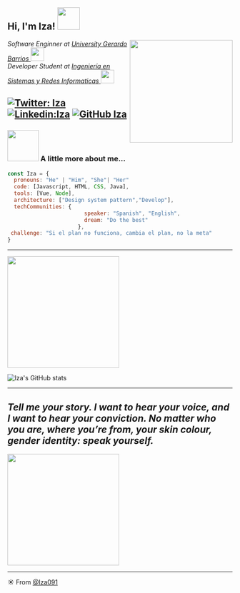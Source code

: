 <h2> Hi, I'm Iza! <img src="https://media.giphy.com/media/lPpm6ZQ8Bvyl86IIIU/giphy.gif" width="50"></h2>
<img align='right' src="https://media.giphy.com/media/VcwFL1JU5ZVBh7Fts0/giphy.gif" width="230">
<p><em>Software Enginner at <a href="https://ugb.edu.sv/">University Gerardo Barrios </a><img src="https://media.giphy.com/media/vjCEgY6ci1i2wgndJm/giphy.gif" width="30"></br>Developer Student at <a href="https://ugb.edu.sv/ing-en-sistemas-y-redes-informaticas.html">Ingeniería en Sistemas y Redes Informaticas </a><img src="https://media.giphy.com/media/YnNnXdEWvSSd763q0E/giphy.gif" width="30"> 
</em></p>

[![Twitter: Iza](https://img.shields.io/twitter/follow/Iza_091?style=social)](https://twitter.com/Iza_091)
[![Linkedin:Iza](https://img.shields.io/badge/-Iza-blue?style=flat-square&logo=Linkedin&logoColor=white&link=https://www.linkedin.com/in/eduardo-isa%C3%ADas-villegas-ortiz-0971181a5/)](https://www.linkedin.com/in/eduardo-isa%C3%ADas-villegas-ortiz-0971181a5/)
[![GitHub Iza](https://img.shields.io/github/followers/Iza091?label=follow&style=social)](https://github.com/Iza091)
---
### <img src="https://media.giphy.com/media/H3BownFihDztS6QNRI/giphy.gif" width="70"> A little more about me...  

```javascript
const Iza = {
  pronouns: "He" | "Him", "She"| "Her"
  code: [Javascript, HTML, CSS, Java],
  tools: [Vue, Node],
  architecture: ["Design system pattern","Develop"],
  techCommunities: {
                        speaker: "Spanish", "English",
                        dream: "Do the best"
                      },
 challenge: "Si el plan no funciona, cambia el plan, no la meta"
}
``` 
---
<img src="https://media.giphy.com/media/RLQUdWyDqEinYkiBcF/giphy.gif" width="250"> 

![Iza's GitHub stats](https://github-readme-stats.vercel.app/api?username=Iza091&show_icons=true&theme=tokyonight)

---
<em><b> Tell me your story.</b> I want to hear your voice, and I want to hear your conviction. <b> No matter who you are, where you’re from, your skin colour, gender identity: </b> speak yourself.</em> 
--
<img src="https://media.giphy.com/media/d8X9pwTyXMJtNK6zks/giphy.gif" width="250"> 

---

☀ From [@Iza091](https://github.com/Iza091)
